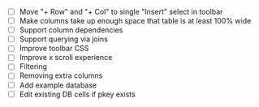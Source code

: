 - [ ] Move "+ Row" and "+ Col" to single "Insert" select in toolbar
- [ ] Make columns take up enough space that table is at least 100% wide
- [ ] Support column dependencies
- [ ] Support querying via joins
- [ ] Improve toolbar CSS
- [ ] Improve x scroll experience
- [ ] Filtering
- [ ] Removing extra columns
- [ ] Add example database
- [ ] Edit existing DB cells if pkey exists